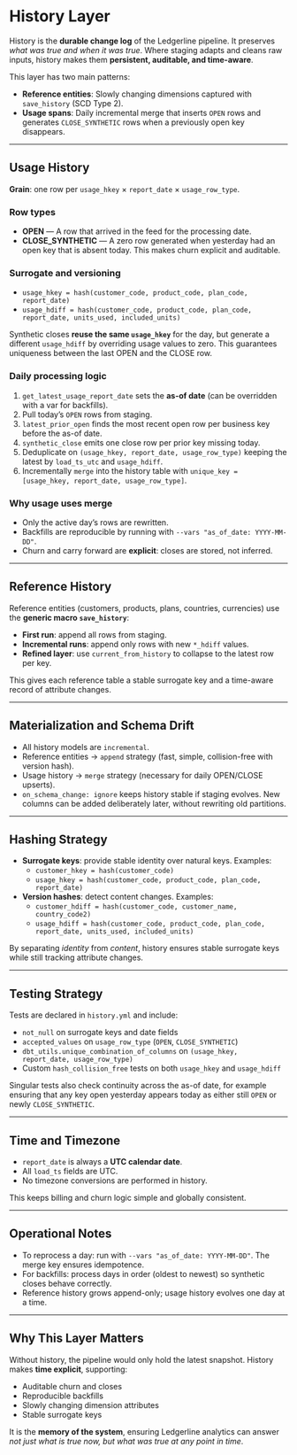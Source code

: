 # History Layer

History is the **durable change log** of the Ledgerline pipeline. It preserves *what was true and when it was true*. Where staging adapts and cleans raw inputs, history makes them **persistent, auditable, and time-aware**.

This layer has two main patterns:

- **Reference entities**: Slowly changing dimensions captured with `save_history` (SCD Type 2).  
- **Usage spans**: Daily incremental merge that inserts `OPEN` rows and generates `CLOSE_SYNTHETIC` rows when a previously open key disappears.

---

## Usage History

**Grain**: one row per `usage_hkey` × `report_date` × `usage_row_type`.

### Row types
- **OPEN** — A row that arrived in the feed for the processing date.  
- **CLOSE_SYNTHETIC** — A zero row generated when yesterday had an open key that is absent today. This makes churn explicit and auditable.

### Surrogate and versioning
- `usage_hkey = hash(customer_code, product_code, plan_code, report_date)`  
- `usage_hdiff = hash(customer_code, product_code, plan_code, report_date, units_used, included_units)`  

Synthetic closes **reuse the same `usage_hkey`** for the day, but generate a different `usage_hdiff` by overriding usage values to zero. This guarantees uniqueness between the last OPEN and the CLOSE row.

### Daily processing logic
1. `get_latest_usage_report_date` sets the **as-of date** (can be overridden with a var for backfills).  
2. Pull today’s `OPEN` rows from staging.  
3. `latest_prior_open` finds the most recent open row per business key before the as-of date.  
4. `synthetic_close` emits one close row per prior key missing today.  
5. Deduplicate on `(usage_hkey, report_date, usage_row_type)` keeping the latest by `load_ts_utc` and `usage_hdiff`.  
6. Incrementally `merge` into the history table with `unique_key = [usage_hkey, report_date, usage_row_type]`.

### Why usage uses merge
- Only the active day’s rows are rewritten.  
- Backfills are reproducible by running with `--vars "as_of_date: YYYY-MM-DD"`.  
- Churn and carry forward are **explicit**: closes are stored, not inferred.  

---

## Reference History

Reference entities (customers, products, plans, countries, currencies) use the **generic macro `save_history`**:

- **First run**: append all rows from staging.  
- **Incremental runs**: append only rows with new `*_hdiff` values.  
- **Refined layer**: use `current_from_history` to collapse to the latest row per key.  

This gives each reference table a stable surrogate key and a time-aware record of attribute changes.

---

## Materialization and Schema Drift

- All history models are `incremental`.  
- Reference entities → `append` strategy (fast, simple, collision-free with version hash).  
- Usage history → `merge` strategy (necessary for daily OPEN/CLOSE upserts).  
- `on_schema_change: ignore` keeps history stable if staging evolves. New columns can be added deliberately later, without rewriting old partitions.  

---

## Hashing Strategy

- **Surrogate keys**: provide stable identity over natural keys. Examples:  
  - `customer_hkey = hash(customer_code)`  
  - `usage_hkey = hash(customer_code, product_code, plan_code, report_date)`  
- **Version hashes**: detect content changes. Examples:  
  - `customer_hdiff = hash(customer_code, customer_name, country_code2)`  
  - `usage_hdiff = hash(customer_code, product_code, plan_code, report_date, units_used, included_units)`  

By separating *identity* from *content*, history ensures stable surrogate keys while still tracking attribute changes.

---

## Testing Strategy

Tests are declared in `history.yml` and include:

- `not_null` on surrogate keys and date fields  
- `accepted_values` on `usage_row_type` (`OPEN`, `CLOSE_SYNTHETIC`)  
- `dbt_utils.unique_combination_of_columns` on `(usage_hkey, report_date, usage_row_type)`  
- Custom `hash_collision_free` tests on both `usage_hkey` and `usage_hdiff`  

Singular tests also check continuity across the as-of date, for example ensuring that any key open yesterday appears today as either still `OPEN` or newly `CLOSE_SYNTHETIC`.

---

## Time and Timezone

- `report_date` is always a **UTC calendar date**.  
- All `load_ts` fields are UTC.  
- No timezone conversions are performed in history.  

This keeps billing and churn logic simple and globally consistent.

---

## Operational Notes

- To reprocess a day: run with `--vars "as_of_date: YYYY-MM-DD"`. The merge key ensures idempotence.  
- For backfills: process days in order (oldest to newest) so synthetic closes behave correctly.  
- Reference history grows append-only; usage history evolves one day at a time.  

---

## Why This Layer Matters

Without history, the pipeline would only hold the latest snapshot. History makes **time explicit**, supporting:

- Auditable churn and closes  
- Reproducible backfills  
- Slowly changing dimension attributes  
- Stable surrogate keys  

It is the **memory of the system**, ensuring Ledgerline analytics can answer *not just what is true now, but what was true at any point in time*.
